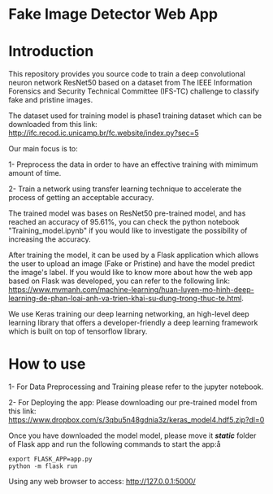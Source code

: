 
# Fake Image Detector Web App



# Introduction

This repository provides you source code to train a deep convolutional neuron network ResNet50 based on a dataset from The IEEE Information Forensics and Security Technical Committee (IFS-TC) challenge to classify fake and pristine images.

The dataset used for training model is phase1 training dataset which can be downloaded from this link: http://ifc.recod.ic.unicamp.br/fc.website/index.py?sec=5

Our main focus is to:

1- Preprocess the data in order to have an effective training with mimimum amount of time.

2- Train a network using transfer learning technique to accelerate the process of getting an acceptable accuracy. 

The trained model was bases on ResNet50 pre-trained model, and has reached an accuracy of 95.61%, you can check the python notebook "Training_model.ipynb" if you would like to investigate the possibility of increasing the accuracy.

After training the model, it can be used by a Flask application which allows the user to upload an image (Fake or Pristine) and have the model predict the image's label. If you would like to know more about how the web app based on Flask was developed, you can refer to the following link: https://www.mvmanh.com/machine-learning/huan-luyen-mo-hinh-deep-learning-de-phan-loai-anh-va-trien-khai-su-dung-trong-thuc-te.html.

We use Keras training our deep learning networking, an high-level deep learning library that offers a developer-friendly a deep learning framework which is built on top of tensorflow library.

# How to use

1- For Data Preprocessing and Training please refer to the jupyter notebook.

2- For Deploying the app:
Please downloading our pre-trained model from this link:
https://www.dropbox.com/s/3qbu5n48gdnia3z/keras_model4.hdf5.zip?dl=0

Once you have downloaded the model model, please move it *****_static_***** folder of Flask app and run the following commands to start the app:å

    export FLASK_APP=app.py
    python -m flask run


Using any web browser to access:  http://127.0.0.1:5000/
